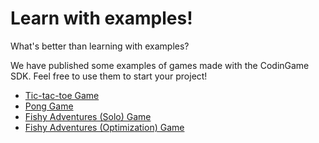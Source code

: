 # Learn with examples!

What's better than learning with examples?

We have published some examples of games made with the CodinGame SDK. Feel free to use them to start your project! 

- [Tic-tac-toe Game](https://github.com/CodinGame/game-tictactoe)
- [Pong Game](https://github.com/CodinGame/game-pong)
- [Fishy Adventures (Solo) Game](https://github.com/CodinGame/game-fishy-adventures)
- [Fishy Adventures (Optimization) Game](https://github.com/CodinGame/game-fishy-adventures)
